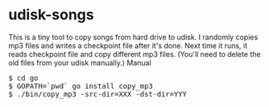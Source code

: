 udisk-songs
===========
This is a tiny tool to copy songs from hard drive to udisk.
I randomly copies mp3 files and writes a checkpoint file after it's done.
Next time it runs, it reads checkpoint file and copy different mp3 files.
(You'll need to delete the old files from your udisk manually.)
Manual
<pre>
$ cd go
$ GOPATH=`pwd` go install copy_mp3
$ ./bin/copy_mp3 -src-dir=XXX -dst-dir=YYY